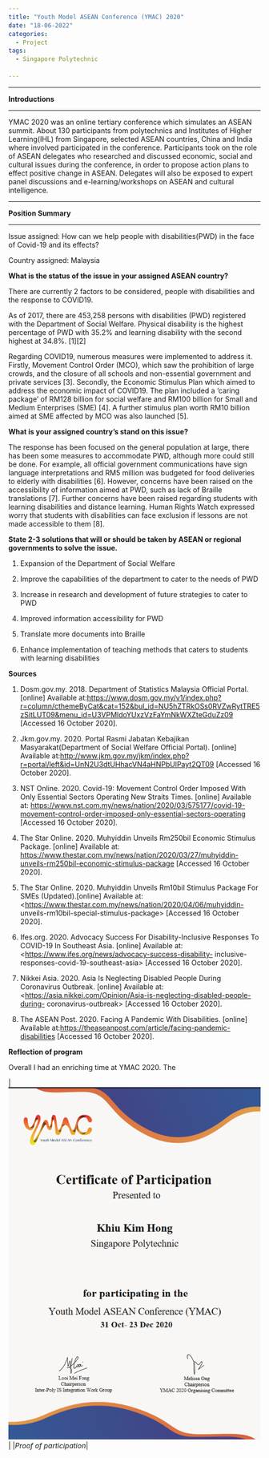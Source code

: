 ```yaml
---
title: "Youth Model ASEAN Conference (YMAC) 2020"
date: "18-06-2022"
categories:
  - Project
tags:
  - Singapore Polytechnic

---
```


***

<strong>Introductions</strong>

***

YMAC 2020 was an online tertiary conference which simulates an ASEAN summit. About 130 participants from polytechnics and Institutes of Higher Learning(IHL) from Singapore, selected ASEAN countries, China and India where involved participated in the conference. Participants took on the role of ASEAN delegates who researched and discussed economic, social and cultural issues during the conference, in order to propose action plans to effect positive change in ASEAN.  Delegates will also be exposed to expert panel discussions and e-learning/workshops on ASEAN and cultural intelligence.  

***

<strong>Position Summary</strong>

***
Issue assigned: How can we help people with disabilities(PWD) in the face of Covid-19 and its effects?

Country assigned: Malaysia

<strong>What is the status of the issue in your assigned ASEAN country?</strong>

There are currently 2 factors to be considered, people with disabilities and the response to COVID19.

As of 2017, there are 453,258 persons with disabilities (PWD) registered with the Department of Social Welfare. Physical disability is the highest percentage of PWD with 35.2% and learning disability with the second highest at 34.8%. [1][2]

Regarding COVID19, numerous measures were implemented to address it. Firstly, Movement Control Order (MCO), which saw the prohibition of large crowds, and the closure of all schools and non-essential government and private services [3]. Secondly, the Economic Stimulus Plan which aimed to address the economic impact of COVID19. The plan included a ‘caring package’ of RM128 billion for social welfare and RM100 billion for Small and Medium Enterprises (SME) [4]. A further stimulus plan worth RM10 billion aimed at SME affected by MCO was also launched [5].

<strong>What is your assigned country’s stand on this issue?</strong>

The response has been focused on the general population at large, there has been some measures to accommodate PWD, although more could still be done. For example, all official government communications have sign language interpretations and RM5 million was budgeted for food deliveries to elderly with disabilities [6]. However, concerns have been raised on the accessibility of information aimed at PWD, such as lack of Braille translations [7]. Further concerns have been raised regarding students with learning disabilities and distance learning. Human Rights Watch expressed worry that students with disabilities can face exclusion if lessons are not made accessible to them [8].

<strong>State 2-3 solutions that will or should be taken by ASEAN or regional governments to solve the issue.</strong>

1. Expansion of the Department of Social Welfare
  1. Improve the capabilities of the department to cater to the needs of PWD
  2. Increase in research and development of future strategies to cater to PWD

2. Improved information accessibility for PWD
  1. Translate more documents into Braille
  2. Enhance implementation of teaching methods that caters to students with learning disabilities

<strong>Sources</strong>
1. Dosm.gov.my. 2018. Department of Statistics Malaysia Official Portal. [online] Available at:<https://www.dosm.gov.my/v1/index.php?r=column/cthemeByCat&cat=152&bul_id=NU5hZTRkOSs0RVZwRytTRE5zSitLUT09&menu_id=U3VPMldoYUxzVzFaYmNkWXZteGduZz09>
[Accessed 16 October 2020].

2. Jkm.gov.my. 2020. Portal Rasmi Jabatan Kebajikan Masyarakat(Department of Social Welfare Official Portal). [online] Available at:<http://www.jkm.gov.my/jkm/index.php?r=portal/left&id=UnN2U3dtUHhacVN4aHNPbUlPayt2QT09> [Accessed 16 October 2020].

3. NST Online. 2020. Covid-19: Movement Control Order Imposed With Only Essential Sectors Operating New Straits Times. [online] Available at: <https://www.nst.com.my/news/nation/2020/03/575177/covid-19-movement-control-order-imposed-only-essential-sectors-operating> [Accessed 16 October 2020].

4. The Star Online. 2020. Muhyiddin Unveils Rm250bil Economic Stimulus Package. [online] Available at: <https://www.thestar.com.my/news/nation/2020/03/27/muhyiddin-unveils-rm250bil-economic-stimulus-package> [Accessed 16 October 2020].

5. The Star Online. 2020. Muhyiddin Unveils Rm10bil Stimulus Package For SMEs (Updated).[online] Available at: <https://www.thestar.com.my/news/nation/2020/04/06/muhyiddin-
unveils-rm10bil-special-stimulus-package> [Accessed 16 October 2020].

6. Ifes.org. 2020. Advocacy Success For Disability-Inclusive Responses To COVID-19 In Southeast Asia. [online] Available at: <https://www.ifes.org/news/advocacy-success-disability-
inclusive-responses-covid-19-southeast-asia> [Accessed 16 October 2020].

7. Nikkei Asia. 2020. Asia Is Neglecting Disabled People During Coronavirus Outbreak. [online] Available at: <https://asia.nikkei.com/Opinion/Asia-is-neglecting-disabled-people-during-
coronavirus-outbreak> [Accessed 16 October 2020].

8. The ASEAN Post. 2020. Facing A Pandemic With Disabilities. [online] Available at:<https://theaseanpost.com/article/facing-pandemic-disabilities> [Accessed 16 October
2020].

<strong>Reflection of program</strong>

Overall I had an enriching time at YMAC 2020. The 

|![proof](/assets/images/Misc/YMAC-2020.png)|
|<em>Proof of participation</em>|